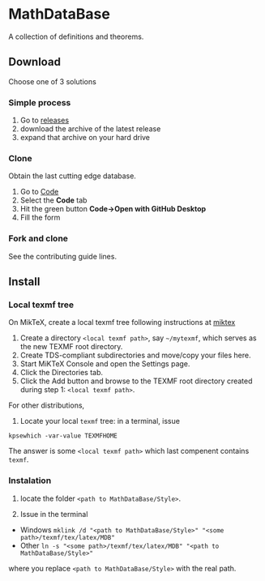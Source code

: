 # MathDataBase

A collection of definitions and theorems.

## Download

Choose one of 3 solutions

### Simple process

1. Go to [releases](https://github.com/uB-MEEF-Maths-2021/MathDataBase-fr/releases)
2. download the archive of the latest release
3. expand that archive on your hard drive

### Clone

Obtain the last cutting edge database.

1. Go to [Code](https://github.com/uB-MEEF-Maths-2021/MathDataBase-fr/)
2. Select the **Code** tab
3. Hit the green button **Code->Open with GitHub Desktop**
4. Fill the form

### Fork and clone

See the contributing guide lines.

## Install

### Local texmf tree

On MikTeX, create a local texmf tree following instructions at [miktex](https://miktex.org/kb/texmf-roots)

1. Create a directory `<local texmf path>`, say `~/mytexmf`, which serves as the new TEXMF root directory.
2. Create TDS-compliant subdirectories and move/copy your files here.
3. Start MiKTeX Console and open the Settings page.
4. Click the Directories tab.
5. Click the Add button and browse to the TEXMF root directory created during step 1: `<local texmf path>`.

For other distributions,

1. Locate your local `texmf` tree: in a terminal, issue
```
kpsewhich -var-value TEXMFHOME
```
The answer is some `<local texmf path>` which last compenent contains `texmf`.

### Instalation

1. locate the folder `<path to MathDataBase/Style>`.

2. Issue in the terminal

* Windows `mklink /d "<path to MathDataBase/Style>" "<some path>/texmf/tex/latex/MDB"`
* Other `ln -s "<some path>/texmf/tex/latex/MDB" "<path to MathDataBase/Style>"`

where you replace `<path to MathDataBase/Style>` with the real path.